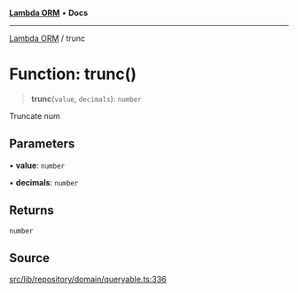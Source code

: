 [**Lambda ORM**](../README.md) • **Docs**

***

[Lambda ORM](../README.md) / trunc

# Function: trunc()

> **trunc**(`value`, `decimals`): `number`

Truncate num

## Parameters

• **value**: `number`

• **decimals**: `number`

## Returns

`number`

## Source

[src/lib/repository/domain/queryable.ts:336](https://github.com/lambda-orm/lambdaorm-base/blob/b218b3f63a52b1177feec1e7ed5eb0f37947c503/src/lib/repository/domain/queryable.ts#L336)
